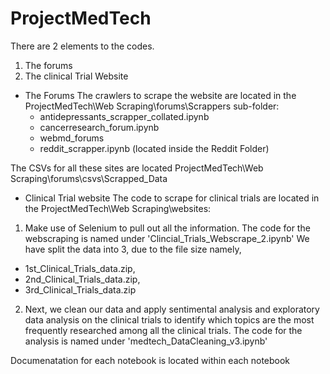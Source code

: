# ProjectMedTech
There are 2 elements to the codes. 
 1. The forums
 2. The clinical Trial Website

 - The Forums
 The crawlers to scrape the website are located in the ProjectMedTech\Web Scraping\forums\Scrappers sub-folder:
    - antidepressants_scrapper_collated.ipynb
    - cancerresearch_forum.ipynb
    - webmd_forums
    - reddit_scrapper.ipynb (located inside the Reddit Folder)

The CSVs for all these sites are located ProjectMedTech\Web Scraping\forums\csvs\Scrapped_Data

- Clinical Trial website
The code to scrape for clinical trials are located in the ProjectMedTech\Web Scraping\websites:
1) Make use of Selenium to pull out all the information. The code for the webscraping is named under 'Clincial_Trials_Webscrape_2.ipynb'
We have split the data into 3, due to the file size namely,
- 1st_Clinical_Trials_data.zip,
- 2nd_Clinical_Trials_data.zip,
- 3rd_Clinical_Trials_data.zip

2) Next, we clean our data and apply sentimental analysis and exploratory data analysis on the clinical trials to identify which topics are the most frequently researched among all the clinical trials. The code for the analysis is named under 'medtech_DataCleaning_v3.ipynb'

Documenatation for each notebook is located within each notebook

